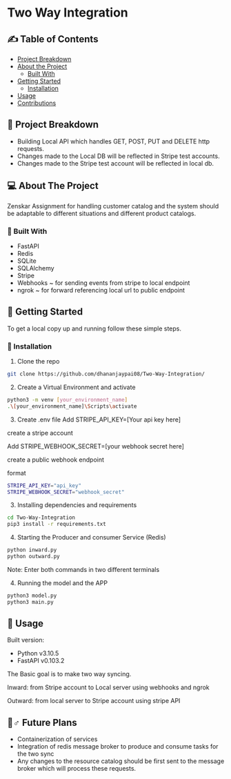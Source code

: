 # Two Way Integration

 
 ## ✍️ Table of Contents
- [Project Breakdown](#project-breakdown)
- [About the Project](#about-the-project)
  - [Built With](#built-with)
- [Getting Started](#getting-started)
  - [Installation](#installation)
- [Usage](#usage)
- [Contributions](#contributions)

## 🔨 Project Breakdown 
- Building Local API which handles GET, POST, PUT and DELETE http requests. 
- Changes made to the Local DB will be reflected in Stripe test accounts.
- Changes made to the Stripe test account will be reflected in local db.

## 💻 About The Project
Zenskar Assignment for handling customer catalog and the system should be adaptable to different situations and different product catalogs.

### 🔧 Built With
  - FastAPI
  - Redis
  - SQLite
  - SQLAlchemy
  - Stripe
  - Webhooks ~ for sending events from stripe to local endpoint
  - ngrok ~ for forward referencing local url to public endpoint
  

## 🚀 Getting Started
To get a local copy up and running follow these simple steps.

### 🔨 Installation
1. Clone the repo

```sh
git clone https://github.com/dhananjaypai08/Two-Way-Integration/
```

2. Create a Virtual Environment and activate

```sh
python3 -m venv [your_environment_name]
.\[your_environment_name]\Scripts\activate
```
3. Create .env file
Add STRIPE_API_KEY=[Your api key here]

create a stripe account

Add STRIPE_WEBHOOK_SECRET=[your webhook secret here] 

create a public webhook endpoint 

format
```sh
STRIPE_API_KEY="api_key"
STRIPE_WEBHOOK_SECRET="webhook_secret"
```

3. Installing dependencies and requirements

```sh
cd Two-Way-Integration
pip3 install -r requirements.txt
```

4. Starting the Producer and consumer Service (Redis)

```sh
python inward.py
python outward.py
```

Note: Enter both commands in two different terminals

4. Running the model and the APP
```sh
python3 model.py 
python3 main.py
```

## 🧠 Usage
Built version:
- Python v3.10.5
- FastAPI v0.103.2

The Basic goal is to make two way syncing.

Inward: from Stripe account to Local server using webhooks and ngrok

Outward: from local server to Stripe account using stripe API

## 🏃♂️ Future Plans
- Containerization of services
- Integration of redis message broker to produce and consume tasks for the two sync
- Any changes to the resource catalog should be first sent to the message broker which will process these requests.
